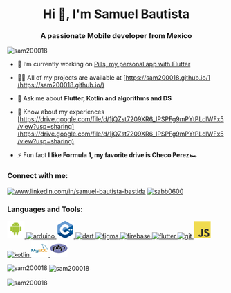 <h1 align="center">Hi 👋, I'm Samuel Bautista</h1>
<h3 align="center">A passionate Mobile developer from Mexico</h3>

<p align="left"> <img src="https://komarev.com/ghpvc/?username=sam200018&label=Profile%20views&color=0e75b6&style=flat" alt="sam200018" /> </p>

- 🔭 I’m currently working on [Pills, my personal app with Flutter](https://github.com/Sam200018/Pills)

- 👨‍💻 All of my projects are available at [https://sam200018.github.io/](https://sam200018.github.io/)

- 💬 Ask me about **Flutter, Kotlin and algorithms and DS**

- 📄 Know about my experiences [https://drive.google.com/file/d/1jQZst7209XR6_IPSPFg9mPYtPLdlWFx5/view?usp=sharing](https://drive.google.com/file/d/1jQZst7209XR6_IPSPFg9mPYtPLdlWFx5/view?usp=sharing)

- ⚡ Fun fact **I like Formula 1, my favorite drive is Checo Perez🏎️**

<h3 align="left">Connect with me:</h3>
<p align="left">
<a href="https://linkedin.com/in/www.linkedin.com/in/samuel-bautista-bastida" target="blank"><img align="center" src="https://raw.githubusercontent.com/rahuldkjain/github-profile-readme-generator/master/src/images/icons/Social/linked-in-alt.svg" alt="www.linkedin.com/in/samuel-bautista-bastida" height="30" width="40" /></a>
<a href="https://www.leetcode.com/sabb0600" target="blank"><img align="center" src="https://raw.githubusercontent.com/rahuldkjain/github-profile-readme-generator/master/src/images/icons/Social/leet-code.svg" alt="sabb0600" height="30" width="40" /></a>
</p>

<h3 align="left">Languages and Tools:</h3>
<p align="left"> <a href="https://developer.android.com" target="_blank" rel="noreferrer"> <img src="https://raw.githubusercontent.com/devicons/devicon/master/icons/android/android-original-wordmark.svg" alt="android" width="40" height="40"/> </a> <a href="https://www.arduino.cc/" target="_blank" rel="noreferrer"> <img src="https://cdn.worldvectorlogo.com/logos/arduino-1.svg" alt="arduino" width="40" height="40"/> </a> <a href="https://www.w3schools.com/cpp/" target="_blank" rel="noreferrer"> <img src="https://raw.githubusercontent.com/devicons/devicon/master/icons/cplusplus/cplusplus-original.svg" alt="cplusplus" width="40" height="40"/> </a> <a href="https://dart.dev" target="_blank" rel="noreferrer"> <img src="https://www.vectorlogo.zone/logos/dartlang/dartlang-icon.svg" alt="dart" width="40" height="40"/> </a> <a href="https://www.figma.com/" target="_blank" rel="noreferrer"> <img src="https://www.vectorlogo.zone/logos/figma/figma-icon.svg" alt="figma" width="40" height="40"/> </a> <a href="https://firebase.google.com/" target="_blank" rel="noreferrer"> <img src="https://www.vectorlogo.zone/logos/firebase/firebase-icon.svg" alt="firebase" width="40" height="40"/> </a> <a href="https://flutter.dev" target="_blank" rel="noreferrer"> <img src="https://www.vectorlogo.zone/logos/flutterio/flutterio-icon.svg" alt="flutter" width="40" height="40"/> </a> <a href="https://git-scm.com/" target="_blank" rel="noreferrer"> <img src="https://www.vectorlogo.zone/logos/git-scm/git-scm-icon.svg" alt="git" width="40" height="40"/> </a> <a href="https://developer.mozilla.org/en-US/docs/Web/JavaScript" target="_blank" rel="noreferrer"> <img src="https://raw.githubusercontent.com/devicons/devicon/master/icons/javascript/javascript-original.svg" alt="javascript" width="40" height="40"/> </a> <a href="https://kotlinlang.org" target="_blank" rel="noreferrer"> <img src="https://www.vectorlogo.zone/logos/kotlinlang/kotlinlang-icon.svg" alt="kotlin" width="40" height="40"/> </a> <a href="https://www.mysql.com/" target="_blank" rel="noreferrer"> <img src="https://raw.githubusercontent.com/devicons/devicon/master/icons/mysql/mysql-original-wordmark.svg" alt="mysql" width="40" height="40"/> </a> <a href="https://www.php.net" target="_blank" rel="noreferrer"> <img src="https://raw.githubusercontent.com/devicons/devicon/master/icons/php/php-original.svg" alt="php" width="40" height="40"/> </a> </p>

<p><img align="left" src="https://github-readme-stats.vercel.app/api/top-langs?username=sam200018&show_icons=true&theme=dark&locale=en&layout=compact" alt="sam200018" /></p>

<p>&nbsp;<img align="center" src="https://github-readme-stats.vercel.app/api?username=sam200018&show_icons=true&theme=dark&locale=en" alt="sam200018" /></p>

<p><img align="center" src="https://github-readme-streak-stats.herokuapp.com/?user=sam200018&" alt="sam200018" /></p>
